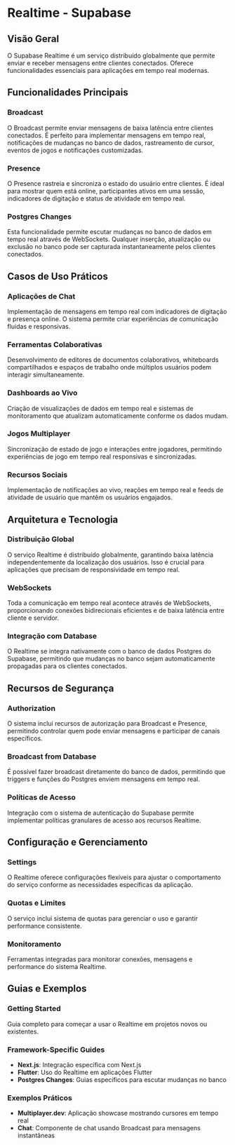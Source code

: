 # Realtime - Supabase

## Visão Geral

O Supabase Realtime é um serviço distribuído globalmente que permite enviar e receber mensagens entre clientes conectados. Oferece funcionalidades essenciais para aplicações em tempo real modernas.

## Funcionalidades Principais

### Broadcast
O Broadcast permite enviar mensagens de baixa latência entre clientes conectados. É perfeito para implementar mensagens em tempo real, notificações de mudanças no banco de dados, rastreamento de cursor, eventos de jogos e notificações customizadas.

### Presence
O Presence rastreia e sincroniza o estado do usuário entre clientes. É ideal para mostrar quem está online, participantes ativos em uma sessão, indicadores de digitação e status de atividade em tempo real.

### Postgres Changes
Esta funcionalidade permite escutar mudanças no banco de dados em tempo real através de WebSockets. Qualquer inserção, atualização ou exclusão no banco pode ser capturada instantaneamente pelos clientes conectados.

## Casos de Uso Práticos

### Aplicações de Chat
Implementação de mensagens em tempo real com indicadores de digitação e presença online. O sistema permite criar experiências de comunicação fluidas e responsivas.

### Ferramentas Colaborativas
Desenvolvimento de editores de documentos colaborativos, whiteboards compartilhados e espaços de trabalho onde múltiplos usuários podem interagir simultaneamente.

### Dashboards ao Vivo
Criação de visualizações de dados em tempo real e sistemas de monitoramento que atualizam automaticamente conforme os dados mudam.

### Jogos Multiplayer
Sincronização de estado de jogo e interações entre jogadores, permitindo experiências de jogo em tempo real responsivas e sincronizadas.

### Recursos Sociais
Implementação de notificações ao vivo, reações em tempo real e feeds de atividade de usuário que mantêm os usuários engajados.

## Arquitetura e Tecnologia

### Distribuição Global
O serviço Realtime é distribuído globalmente, garantindo baixa latência independentemente da localização dos usuários. Isso é crucial para aplicações que precisam de responsividade em tempo real.

### WebSockets
Toda a comunicação em tempo real acontece através de WebSockets, proporcionando conexões bidirecionais eficientes e de baixa latência entre cliente e servidor.

### Integração com Database
O Realtime se integra nativamente com o banco de dados Postgres do Supabase, permitindo que mudanças no banco sejam automaticamente propagadas para os clientes conectados.

## Recursos de Segurança

### Authorization
O sistema inclui recursos de autorização para Broadcast e Presence, permitindo controlar quem pode enviar mensagens e participar de canais específicos.

### Broadcast from Database
É possível fazer broadcast diretamente do banco de dados, permitindo que triggers e funções do Postgres enviem mensagens em tempo real.

### Políticas de Acesso
Integração com o sistema de autenticação do Supabase permite implementar políticas granulares de acesso aos recursos Realtime.

## Configuração e Gerenciamento

### Settings
O Realtime oferece configurações flexíveis para ajustar o comportamento do serviço conforme as necessidades específicas da aplicação.

### Quotas e Limites
O serviço inclui sistema de quotas para gerenciar o uso e garantir performance consistente.

### Monitoramento
Ferramentas integradas para monitorar conexões, mensagens e performance do sistema Realtime.

## Guias e Exemplos

### Getting Started
Guia completo para começar a usar o Realtime em projetos novos ou existentes.

### Framework-Specific Guides
- **Next.js**: Integração específica com Next.js
- **Flutter**: Uso do Realtime em aplicações Flutter
- **Postgres Changes**: Guias específicos para escutar mudanças no banco

### Exemplos Práticos
- **Multiplayer.dev**: Aplicação showcase mostrando cursores em tempo real
- **Chat**: Componente de chat usando Broadcast para mensagens instantâneas
